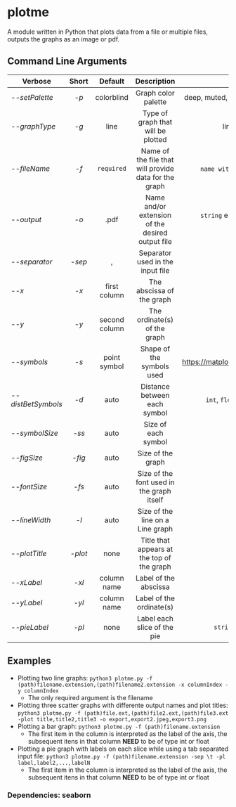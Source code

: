 # plotme
 A module written in Python that plots data from a file or multiple files, outputs the graphs as an image or pdf. 

## Command Line Arguments
| Verbose            | Short    | Default       | Description                                           | Valid Values                                           |
|--------------------|:--------:|:-------------:|:-----------------------------------------------------:|:------------------------------------------------------:|
| _--setPalette_     | _-p_     | colorblind    | Graph color palette                                   | deep, muted, pastel, bright, dark and colorblind       |
| _--graphType_      | _-g_     | line          | Type of graph that will be plotted                    | line, scatter, pie and bar                             |
| _--fileName_       | _-f_     | `required`    | Name of the file that will provide data for the graph | `name with or without path`.`extension`                |
| _--output_         | _-o_     | .pdf          | Name and/or extension of the desired output file      | `string` e.g. "outputFile.pdf", ".png" or "outputName" |
| _--separator_      | _-sep_   | ,             | Separator used in the input file                      | `string`                                               |
| _--x_              | _-x_     | first column  | The abscissa of the graph                             | `int`                                                  |
| _--y_              | _-y_     | second column | The ordinate(s) of the graph                          | `int`                                                  |
| _--symbols_        | _-s_     | point symbol  | Shape of the symbols used                             | https://matplotlib.org/3.1.0/api/markers_api.html      |
| _--distBetSymbols_ | _-d_     | auto          | Distance between each symbol                          | `int`, `float`, `None`, `(int,int,int)` etc            |
| _--symbolSize_     | _-ss_    | auto          | Size of each symbol                                   | `int` or `float`                                       |
| _--figSize_        | _-fig_   | auto          | Size of the graph                                     | `float,float`                                          |
| _--fontSize_       | _-fs_    | auto          | Size of the font used in the graph itself             | `int`                                                  |
| _--lineWidth_      | _-l_     | auto          | Size of the line on a Line graph                      | `int` or `float`                                       |
| _--plotTitle_      | _-plot_  | none          | Title that appears at the top of the graph            | `string`                                               |
| _--xLabel_         | _-xl_    | column name   | Label of the abscissa                                 | `string`                                               |
| _--yLabel_         | _-yl_    | column name   | Label of the ordinate(s)                              | `string`                                               |
| _--pieLabel_       | _-pl_    | none          | Label each slice of the pie                           | `string1,string2,...,stringN`                          |

## Examples
 - Plotting two line graphs: `python3 plotme.py -f (path)filename.extension,(path)filename2.extension -x columnIndex -y columnIndex`
    - The only required argument is the filename 
 - Plotting three scatter graphs with differente output names and plot titles: `python3 plotme.py -f (path)file.ext,(path)file2.ext,(path)file3.ext -plot title,title2,title3 -o export,export2.jpeg,export3.png` 
 - Plotting a bar graph: `python3 plotme.py -f (path)filename.extension`
    - The first item in the column is interpreted as the label of the axis, the subsequent itens in that column **NEED** to be of type int or float
 - Plotting a pie graph with labels on each slice while using a tab separated input file: `python3 plotme.py -f (path)filename.extension -sep \t -pl label,label2,...,labelN`
    - The first item in the column is interpreted as the label of the axis, the subsequent itens in that column **NEED** to be of type int or float

### Dependencies: seaborn
